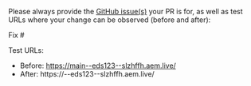 Please always provide the [GitHub issue(s)](../issues) your PR is for, as well as test URLs where your change can be observed (before and after):

Fix #<gh-issue-id>

Test URLs:
- Before: https://main--eds123--slzhffh.aem.live/
- After: https://<branch>--eds123--slzhffh.aem.live/
